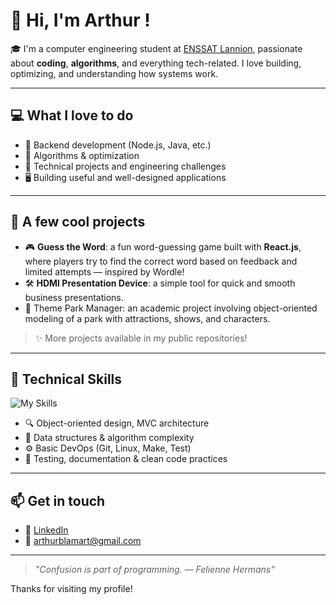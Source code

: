 # 👋 Hi, I'm Arthur !

🎓 I'm a computer engineering student at [ENSSAT Lannion](https://www.enssat.fr), passionate about **coding**, **algorithms**, and everything tech-related. I love building, optimizing, and understanding how systems work.

---

## 💻 What I love to do

- 🔧 Backend development (Node.js, Java, etc.)
- 🧠 Algorithms & optimization
- 🚀 Technical projects and engineering challenges
- 🖥️ Building useful and well-designed applications

---

## 📂 A few cool projects

- 🎮 **Guess the Word**: a fun word-guessing game built with **React.js**, where players try to find the correct word based on feedback and limited attempts — inspired by Wordle!
- 🛠️ **HDMI Presentation Device**: a simple tool for quick and smooth business presentations.
- 🎢 Theme Park Manager: an academic project involving object-oriented modeling of a park with attractions, shows, and characters.

> ✨ More projects available in my public repositories!

---

## 🧰 Technical Skills

![My Skills](https://skillicons.dev/icons?i=python,java,c,js,nodejs,react,git,linux,make,html,css)

- 🔍 Object-oriented design, MVC architecture
- 📐 Data structures & algorithm complexity
- ⚙️ Basic DevOps (Git, Linux, Make, Test)
- 🧪 Testing, documentation & clean code practices

---

## 📫 Get in touch

- 💼 [LinkedIn](https://www.linkedin.com/in/arthur-blamart)
- 📧 arthurblamart@gmail.com

---

> *"Confusion is part of programming. ― Felienne Hermans"*

Thanks for visiting my profile!
